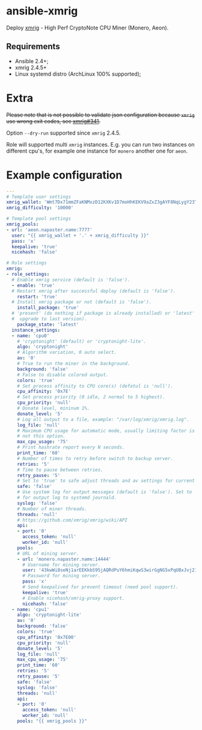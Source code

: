 # ansible-xmrig

Deploy [xmrig](//github.com/xmrig/xmrig) - High Perf CryptoNote CPU Miner
(Monero, Aeon).

## Requirements

* Ansible 2.4+;
* xmrig 2.4.5+
* Linux systemd distro (ArchLinux 100% supported);

# Extra

~~Please note that is not possible to validate json configuration because `xmrig`
use wrong exit codes, see [xmrig#341](//github.com/xmrig/xmrig/issues/341).~~

Option `--dry-run` supported since `xmrig` 2.4.5.

Role will supported multi `xmrig` instances. E.g. you can run two instances on
different cpu's, for example one instance for `monero` another one for `aeon`.

# Example configuration

```yaml
---
# Template user settings
xmrig_wallet: 'Wmt7Dx71mmZFaKNMxzD12KXKv1D7moHhKEKV9aZxZ3gAYF8NqLygY23T1heASC2fnxAYcfKW7x2xN9UCtKJBPusg1GM9ZGEcD'
xmrig_difficulty: '10000'

# Template pool settings
xmrig_pools:
- url: 'aeon.napaster.name:7777'
  user: "{{ xmrig_wallet + '.' + xmrig_difficulty }}"
  pass: 'x'
  keepalive: 'true'
  nicehash: 'false'

# Role settings
xmrig:
- role_settings:
  # Enable xmrig service (default is 'false').
  - enable: 'true'
  # Restart xmrig after successful deploy (default is 'false').
    restart: 'true'
  # Install xmrig package or not (default is 'false').
    install_package: 'true'
  # 'present' (do nothing if package is already installed) or 'latest' (always
  #  upgrade to last version).
    package_state: 'latest'
  instance_settings:
  - name: 'cpu0'
    # 'cryptonight' (default) or 'cryptonight-lite'.
    algo: 'cryptonight'
    # Algorithm variation, 0 auto select.
    av: '0'
    # True to run the miner in the background.
    background: 'false'
    # False to disable colored output.
    colors: 'true'
    # Set process affinity to CPU core(s) (defatul is 'null').
    cpu_affinity: '0x7E'
    # Set process priority (0 idle, 2 normal to 5 highest).
    cpu_priority: 'null'
    # Donate level, mininum 1%.
    donate_level: '5'
    # Log all output to a file, example: "/var/log/xmrig/xmrig.log".
    log_file: 'null'
    # Maximum CPU usage for automatic mode, usually limiting factor is CPU cache
    # not this option.
    max_cpu_usage: '75'
    # Print hashrate report every N seconds.
    print_time: '60'
    # Number of times to retry before switch to backup server.
    retries: '5'
    # Time to pause between retries.
    retry_pause: '5'
    # Set to 'true' to safe adjust threads and av settings for current CPU.
    safe: 'false'
    # Use system log for output messages (default is 'false'). Set to 'true'
    # for output log to systemd journald.
    syslog: 'false'
    # Number of miner threads.
    threads: 'null'
    # https://github.com/xmrig/xmrig/wiki/API
    api:
    - port: '0'
      access_token: 'null'
      worker_id: 'null'
    pools:
    # URL of mining server.
    - url: 'monero.napaster.name:14444'
      # Username for mining server.
      user: '43kwWi8seNj1arEEKkbS95jAQRdPuY6hmiKqwS3wirGgNG5xPqUBxJvj214k1w48rB8Hzht9ZpUWcb2AWxmCL41tCH11mjh'
      # Password for mining server.
      pass: 'x'
      # Send keepalived for prevent timeout (need pool support).
      keepalive: 'true'
      # Enable nicehash/xmrig-proxy support.
      nicehash: 'false'
  - name: 'cpu1'
    algo: 'cryptonight-lite'
    av: '0'
    background: 'false'
    colors: 'true'
    cpu_affinity: '0x7E00'
    cpu_priority: 'null'
    donate_level: '5'
    log_file: 'null'
    max_cpu_usage: '75'
    print_time: '60'
    retries: '5'
    retry_pause: '5'
    safe: 'false'
    syslog: 'false'
    threads: 'null'
    api:
    - port: '0'
      access_token: 'null'
      worker_id: 'null'
    pools: "{{ xmrig_pools }}"
```
